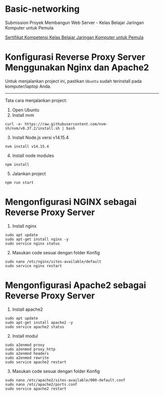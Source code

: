 # Basic-networking

Submission  Proyek Membangun Web Server - Kelas Belajar Jaringan Komputer untuk Pemula

[Sertifikat Kompetensi Kelas Belajar Jaringan Komputer untuk Pemula](https://www.dicoding.com/certificates/JMZV46RLNXN9)

# Konfigurasi Reverse Proxy Server Menggunakan Nginx dan Apache2

Untuk menjalankan project ini, pastikan `Ubuntu` sudah terinstall pada komputer/laptop Anda.

---

Tata cara menjalankan project:

1. Open Ubuntu
2. Install nvm 

```
curl -o- https://raw.githubusercontent.com/nvm-sh/nvm/v0.37.2/install.sh | bash
```

3. Install Node.js versi v14.15.4 

```
nvm install v14.15.4
```

4. Install node modules

```
npm install
```

5. Jalankan project

```
npm run start
```

# Mengonfigurasi NGINX sebagai Reverse Proxy Server

1. Install nginx

```
sudo apt update
sudo apt-get install nginx -y
sudo service nginx status
```

2. Masukan code sesuai dengan folder Konfig

```
sudo nano /etc/nginx/sites-available/default
sudo service nginx restart
```
# Mengonfigurasi Apache2 sebagai Reverse Proxy Server

1. Install apache2

```
sudo apt update
sudo apt-get install apache2 -y
sudo service apache2 status
```

2. Install modul

```
sudo a2enmod proxy
sudo a2enmod proxy_http
sudo a2enmod headers
sudo a2enmod rewrite
sudo service apache2 restart
```
3. Masukan code sesuai dengan folder Konfig

```
sudo nano /etc/apache2/sites-available/000-default.conf
sudo nano /etc/apache2/ports.conf
sudo service apache2 restart
```
